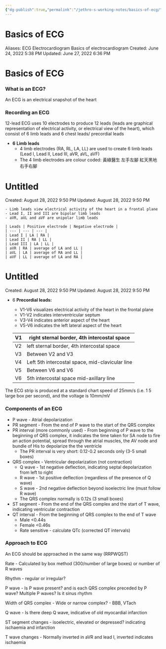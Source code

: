 ```yaml
---
{"dg-publish":true,"permalink":"/jethro-s-working-notes/basics-of-ecg/","dgPassFrontmatter":true}
---
```



# Basics of ECG

Aliases: ECG
Electrocardiogram
Basics of electrocardiogram
Created: June 24, 2022 5:38 PM
Updated: June 27, 2022 6:36 PM

# Basics of ECG

### What is an ECG?

An ECG is an electrical snapshot of the heart

### Recording an ECG

12-lead ECG uses 10 electrodes to produce 12 leads (leads are graphical representation of electrical activity, or electrical view of the heart), which consist of 6 limb leads and 6 chest leads/ precordial leads

- **6** **Limb leads**
    - 4 limb electrodes (RA, RL, LA, LL) are used to create 6 limb leads (Lead I, Lead II, Lead III, aVR, aVL, aVF)
    - The 4 limb electrodes are colour coded: 黃綠醫生 左手左腳 紅天黑地 右手右腳
        
        
<div class="transclusion internal-embed is-loaded"><div class="markdown-embed">





# Untitled

Created: August 28, 2022 9:50 PM
Updated: August 28, 2022 9:50 PM

</div></div>

        
    - Limb leads view electrical activity of the heart in a frontal plane
    - Lead I, II and III are bipolar limb leads
    - aVR, aVL and aVF are unipolar limb leads
    
    | Leads | Positive electrode | Negative electrode |
    | --- | --- | --- |
    | Lead I | LA | RA |
    | Lead II | RA | LL |
    | Lead III | LA | LL |
    | aVR | RA | average of LA and LL |
    | aVL | LA | average of RA and LL |
    | aVF | LL | average of LA and RA |
    
    
<div class="transclusion internal-embed is-loaded"><div class="markdown-embed">





# Untitled

Created: August 28, 2022 9:50 PM
Updated: August 28, 2022 9:50 PM

</div></div>

    
- 6 **Precordial leads:**
    - V1-V6 visualizes electrical activity of the heart in the frontal plane
    - V1-V2 indicates interventricular septum
    - V3-V4 indicates anterior aspect of the heart
    - V5-V6 indicates the left lateral aspect of the heart
    
    | V1 | right sternal border, 4th intercostal space |
    | --- | --- |
    | V2 | left sternal border, 4th intercostal space |
    | V3 | Between V2 and V3 |
    | V4 | Left 5th intercostal space, mid-clavicular line |
    | V5 | Between V6 and V6 |
    | V6 | 5th intercostal space mid-axillary line |

The ECG strip is produced at a standard chart speed of 25mm/s (i.e. 1 5 large box per second), and the voltage is 10mm/mV

### Components of an ECG

- P wave - Atrial depolarization
- PR segment - From the end of P wave to the start of the QRS complex
- PR interval (more commonly used) - From beginning of P wave to the beginning of QRS complex, it indicates the time taken for SA node to fire an action potential, spread through the atrial muscles, the AV node and bundle of His to depolarize the the ventricle
    - The PR interval is very short: 0.12-0.2 seconds only (3-5 small boxes)
- QRS complex - Ventricular depolarization (not contraction)
    - Q wave - 1st negative deflection, indicating septal depolarization from left to right
    - R wave - 1st positive deflection (regardless of the presence of Q wave)
    - S wave - 2nd negative deflection beyond isoelectric line (must follow R wave)
    - The QRS complex normally is 0.12s (3 small boxes)
- ST segment - From the end of the QRS complex and the start of T wave, indicating ventricular contraction
- QT interval - From the beginning of QRS complex to the end of T wave
    - Male <0.44s
    - Female <0.46s
    - Rate sensitive - calculate QTc (corrected QT intervals)

### Approach to ECG

An ECG should be approached in the same way (RRPWQST)

Rate - Calculated by box method (300/number of large boxes) or number of R waves

Rhythm - regular or irregular?

P wave - Is P wave present? and is each QRS complex preceded by P wave? Multiple P waves? Is it sinus rhythm

Width of QRS complex - Wide or narrow complex? - BBB, VTach

Q wave - Is there deep Q wave, indicative of old myocardial infarction

ST segment changes - isoelectric, elevated or depressed? indicating ischaemia and infarction

T wave changes - Normally inverted in aVR and lead I, inverted indicates ischaemia